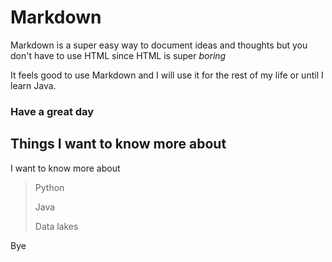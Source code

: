 

# Markdown

Markdown is a super easy way to document ideas and thoughts but you don't have to use HTML since HTML is super *boring*

It feels good to use Markdown and I will use it for the rest of my life or until I learn Java.

### Have a great day 

## Things I want to know more about
I want to know more about
>Python
>
>Java
>
>Data lakes

Bye
